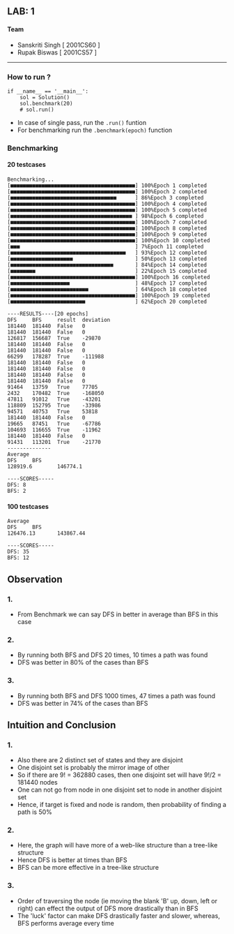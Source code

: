 ## LAB: 1
#### Team
- Sanskriti Singh [ 2001CS60 ]
- Rupak Biswas [ 2001CS57 ]
---
### How to run ?
```
if __name__ == '__main__':
    sol = Solution()
    sol.benchmark(20)
    # sol.run()
```
- In case of single pass, run the `.run()` funtion
- For benchmarking run the `.benchmark(epoch)` function

### Benchmarking

#### 20 testcases
```
Benchmarking...
[■■■■■■■■■■■■■■■■■■■■■■■■■■■■■■■■■■■■■■■■] 100%Epoch 1 completed
[■■■■■■■■■■■■■■■■■■■■■■■■■■■■■■■■■■■■■■■■] 100%Epoch 2 completed
[■■■■■■■■■■■■■■■■■■■■■■■■■■■■■■■■■■      ] 86%Epoch 3 completed
[■■■■■■■■■■■■■■■■■■■■■■■■■■■■■■■■■■■■■■■■] 100%Epoch 4 completed
[■■■■■■■■■■■■■■■■■■■■■■■■■■■■■■■■■■■■■■■■] 100%Epoch 5 completed
[■■■■■■■■■■■■■■■■■■■■■■■■■■■■■■■■■■■■■■■ ] 98%Epoch 6 completed
[■■■■■■■■■■■■■■■■■■■■■■■■■■■■■■■■■■■■■■■■] 100%Epoch 7 completed
[■■■■■■■■■■■■■■■■■■■■■■■■■■■■■■■■■■■■■■■■] 100%Epoch 8 completed
[■■■■■■■■■■■■■■■■■■■■■■■■■■■■■■■■■■■■■■■■] 100%Epoch 9 completed
[■■■■■■■■■■■■■■■■■■■■■■■■■■■■■■■■■■■■■■■■] 100%Epoch 10 completed
[■■■                                     ] 7%Epoch 11 completed
[■■■■■■■■■■■■■■■■■■■■■■■■■■■■■■■■■■■■■   ] 93%Epoch 12 completed
[■■■■■■■■■■■■■■■■■■■■                    ] 50%Epoch 13 completed
[■■■■■■■■■■■■■■■■■■■■■■■■■■■■■■■■■       ] 84%Epoch 14 completed
[■■■■■■■■                                ] 22%Epoch 15 completed
[■■■■■■■■■■■■■■■■■■■■■■■■■■■■■■■■■■■■■■■■] 100%Epoch 16 completed
[■■■■■■■■■■■■■■■■■■■                     ] 48%Epoch 17 completed
[■■■■■■■■■■■■■■■■■■■■■■■■■               ] 64%Epoch 18 completed
[■■■■■■■■■■■■■■■■■■■■■■■■■■■■■■■■■■■■■■■■] 100%Epoch 19 completed
[■■■■■■■■■■■■■■■■■■■■■■■■                ] 62%Epoch 20 completed

----RESULTS----[20 epochs]
DFS     BFS     result  deviation
181440  181440  False   0
181440  181440  False   0
126817  156687  True    -29870
181440  181440  False   0
181440  181440  False   0
66299   178287  True    -111988
181440  181440  False   0
181440  181440  False   0
181440  181440  False   0
181440  181440  False   0
91464   13759   True    77705
2432    170482  True    -168050
47811   91012   True    -43201
118809  152795  True    -33986
94571   40753   True    53818
181440  181440  False   0
19665   87451   True    -67786
104693  116655  True    -11962
181440  181440  False   0
91431   113201  True    -21770
--------------
Average
DFS     BFS
128919.6        146774.1

----SCORES-----
DFS: 8
BFS: 2
``` 

#### 100 testcases
```
Average
DFS     BFS
126476.13       143867.44

----SCORES-----
DFS: 35
BFS: 12
```

## Observation

### 1.
- From Benchmark we can say DFS in better in average than BFS in this case

### 2.
- By running both BFS and DFS 20 times, 10 times a path was found
- DFS was better in 80% of the cases than BFS

### 3.
- By running both BFS and DFS 1000 times, 47 times a path was found
- DFS was better in 74% of the cases than BFS

## Intuition and Conclusion

### 1.
- Also there are 2 distinct set of states and they are disjoint
- One disjoint set is probably the mirror image of other
- So if there are 9! = 362880 cases, then one disjoint set will have 9!/2 = 181440 nodes
- One can not go from node in one disjoint set to node in another disjoint set
- Hence, if target is fixed and node is random, then probability of finding a path is 50%

### 2.
- Here, the graph will have more of a web-like structure than a tree-like structure
- Hence DFS is better at times than BFS
- BFS can be more effective in a tree-like structure

### 3.
- Order of traversing the node (ie moving the blank 'B' up, down, left or right) can effect the output of DFS more drastically than in BFS
- The 'luck' factor can make DFS drastically faster and slower, whereas, BFS performs average every time